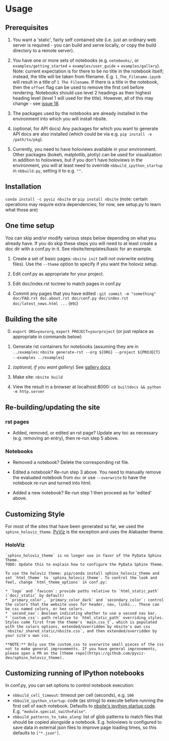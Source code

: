 # Usage

## Prerequisites

1. You want a 'static', fairly self contained site (i.e. just an ordinary web server is required - you can build and serve locally, or copy the build directory to a remote server).

2. You have one or more sets of notebooks (e.g. `notebooks/`, or `examples/getting_started` + `examples/user_guide` + `examples/gallery`). Note: current expectation is for there to be no title in the notebook itself; instead, the title will be taken from filename. E.g. `1_The_Filename.ipynb` will result in a title of `1 The Filename`. If there is a title in the notebook, then the `offset` flag can be used to remove the first cell before rendering. Notebooks should use level 2 headings as their highest heading level (level 1 will used for the title). However, all of this may change - see [issue 18](https://github.com/pyviz-dev/nbsite/issues/18).

3. The packages used by the notebooks are already installed in the environment into which you will install nbsite.

4. (optional, for API docs) Any packages for which you want to generate API docs are also installed (which could be via e.g. `pip install -e /path/to/pkg`).

5. Currently, you need to have holoviews available in your environment. Other packages (bokeh, matplotlib, plotly) can be used for visualization in addition to holoviews, but if you don't have holoviews in the environment, you will at least need to override `nbbuild_ipython_startup` in `nbbuild.py`, setting it to e.g. `""`.

## Installation

`conda install -c pyviz nbsite` or `pip install nbsite` (note: certain operations may require extra dependencies; for now, see setup.py to learn what those are)

## One time setup

You can skip and/or modify various steps below depending on what you already have. If you do skip these steps you will need to at least create a doc dir with a conf.py in it. See nbsite/templates/basic for an example.

1. Create a set of basic pages: `nbsite init` (will not overwrite existing files). Use the `--theme` option to specify if you want the holoviz setup.

2. Edit conf.py as appropriate for your project.

3. Edit doc/index.rst toctree to match pages in conf.py

4. Commit any pages that you have edited : `git commit -m "something" doc/FAQ.rst doc.about.rst doc/conf.py doc/index.rst doc/latest_news.html ...` (etc)

## Building the site

0. `export ORG=yourorg`, `export PROJECT=yourproject` (or just replace as appropriate in commands below)

1. Generate rst containers for notebooks (assuming they are in `../examples`: `nbsite generate-rst --org ${ORG} --project ${PROJECT} --examples ../examples`)

2. *(optional, if you want gallery)* See [gallery docs](gallery)

3. Make site: `nbsite build`

4. View the result in a browser at localhost:8000: `cd builtdocs && python -m http.server`

## Re-building/updating the site

### rst pages

* Added, removed, or edited an rst page? Update any toc as necessary (e.g. removing an entry), then re-run step 5 above.

### Notebooks

* Removed a notebook? Delete the corresponding rst file.

* Edited a notebook? Re-run step 3 above. You need to manually remove the evaluated notebook from `doc` or use `--overwrite` to have the notebook re-run and turned into html.

* Added a new notebook? Re-run step 1 then proceed as for 'edited' above.

## Customizing Style

For most of the sites that have been generated so far, we used the `sphinx_holoviz_theme`. [PyViz](https://pyviz.org) is the exception and uses the Alabaster theme.


### HoloViz

```{note}
`sphinx_holoviz_theme` is no longer use in favor of the PyData Sphinx Theme.
TODO: Update this to explain how to configure the PyData Sphinx Theme.
```

```{note}
To use the holoviz theme: pip/conda install sphinx_holoviz_theme and set `html_theme` to `sphinx_holoviz_theme`. To control the look and feel, change `html_theme_options` in conf.py:

* `logo` and `favicon`: provide paths relative to `html_static_path` (`doc/_static` by default)
* `primary_color`, `primary_color_dark` and `secondary_color`: control the colors that the website uses for header, nav, links... These can be css named colors, or hex colors.
* `second_nav`: Boolean indicating whether to use a second nav bar.
* `custom_css`: path relative to `html_static_path` overriding styles. Styles come first from the theme's `main.css_t`, which is populated with the colors options, extended/overridden by nbsite's own css `nbsite/_shared_static/nbsite.css`, and then extended/overridden by your site's own css. 

**NOTE:** Only use the custom_css to overwrite small pieces of the css not to make general improvements. If you have general improvements, please open a PR on the [theme repo](https://github.com/pyviz-dev/sphinx_holoviz_theme).
```

## Customizing running of IPython notebooks

In conf.py, you can set options to control notebook execution: 

* `nbbuild_cell_timeout`: timeout per cell (seconds), e.g. `100`
* `nbbuild_ipython_startup`: code (as string) to execute before running the first cell of each notebook. Defaults to [nbsite's ipython startup code](https://github.com/holoviz-dev/nbsite/blob/master/nbsite/ipystartup.py). E.g. `"module.special_swith=False"`. 
* `nbbuild_patterns_to_take_along`: list of glob patterns to match files that should be copied alongside a notebook. E.g. holoviews is configured to save data in external json files to improve page loading times, so this defaults to `["*.json"]`.
